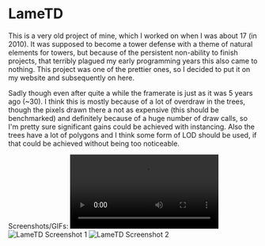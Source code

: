 # LameTD
This is a very old project of mine, which I worked on when I was about 17 (in 2010). It was supposed to become a tower defense with a theme of natural elements for towers, but because of the persistent non-ability to finish projects, that terribly plagued my early programming years this also came to nothing. This project was one of the prettier ones, so I decided to put it on my website and subsequently on here. 

Sadly though even after quite a while the framerate is just as it was 5 years ago (~30). I think this is mostly because of a lot of overdraw in the trees, though the pixels drawn there a not as expensive (this should be benchmarked) and definitely because of a huge number of draw calls, so I'm pretty sure significant gains could be achieved with instancing.
Also the trees have a lot of polygons and I think some form of LOD should be used, if that could be achieved without being too noticeable.

Screenshots/GIFs:
![LameTD webm](https://giant.gfycat.com/DismalAgedKakarikis.webm)
![LameTD Screenshot 1](http://download.theshoemaker.de/stuff/LameTD_GitHub_imgs/lameTD1.png "LameTD Screenshot 1")
![LameTD Screenshot 2](http://download.theshoemaker.de/stuff/LameTD_GitHub_imgs/lameTD2.png "LameTD Screenshot 2")